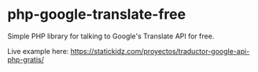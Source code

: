 # php-google-translate-free
Simple PHP library for talking to Google's Translate API for free.

Live example here: https://statickidz.com/proyectos/traductor-google-api-php-gratis/
